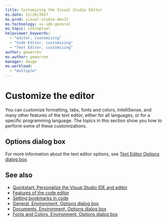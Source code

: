 ```yaml
---
title: Customizing the Visual Studio Editor
ms.date: 11/20/2017
ms.prod: visual-studio-dev15
ms.technology: vs-ide-general
ms.topic: conceptual
helpviewer_keywords:
  - "editor, customizing"
  - "Code Editor, customizing"
  - "Text Editor, customizing"
author: gewarren
ms.author: gewarren
manager: douge
ms.workload:
  - "multiple"
---
```

# Customize the editor

You can customize formatting, tabs, fonts and colors, IntelliSense, and many other features of the text editor, either for all languages, or for a specific programming language. The topics in this section show you how to perform some of these customizations.

## Options dialog box

For more information about the text editor options, see [Text Editor Options dialog box](../ide/reference/text-editor-options-dialog-box.md).

## See also

- [Quickstart: Personalize the Visual Studio IDE and editor](../ide/quickstart-personalize-the-ide.md)
- [Features of the code editor](../ide/writing-code-in-the-code-and-text-editor.md)
- [Setting bookmarks in code](../ide/setting-bookmarks-in-code.md)
- [General, Environment, Options dialog box](../ide/reference/general-environment-options-dialog-box.md)
- [Documents, Environment, Options dialog box](../ide/reference/documents-environment-options-dialog-box.md)
- [Fonts and Colors, Environment, Options dialog box](../ide/reference/fonts-and-colors-environment-options-dialog-box.md)